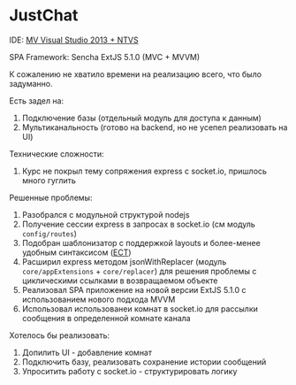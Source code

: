 ﻿# JustChat


IDE: [MV Visual Studio 2013 + NTVS](https://github.com/Microsoft/nodejstools)

SPA Framework: Sencha ExtJS 5.1.0 (MVC + MVVM)

К сожалению не хватило времени на реализацию всего, что было задуманно.

Есть задел на:

 1. Подключение базы (отдельный модуль для доступа к данным)
 2. Мультиканальность (готово на backend, но не усепел реализовать на UI)

Технические сложности:

1. Курс не покрыл тему сопряжения express c socket.io, пришлось много гуглить

Решенные проблемы:

1. Разобрался с модульной структурой nodejs
2. Получение сессии express в запросах в socket.io (см модуль `config/routes`)
3. Подобран шаблонизатор с поддержкой layouts и более-менее удобным синтаксисом ([ECT](http://ectjs.com/))
4. Расширил express методом jsonWithReplacer (модуль `core/appExtensions` + `core/replacer`) для решения проблемы с циклическими ссылками в возвращаемом объекте
5. Реализовал SPA приложение на новой версии ExtJS 5.1.0 с использованием нового подхода MVVM
6. Использовал использованеи комнат в socket.io для рассылки сообщения в определенной комнате канала

Хотелось бы реализовать:

1. Допилить UI - добавление комнат
2. Подключить базу, реализовать сохранение истории сообщений
3. Упроситить работу с socket.io - структурировать логику
   